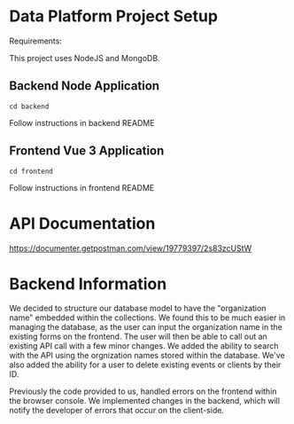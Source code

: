# Data Platform Project Setup

Requirements:

This project uses NodeJS and MongoDB.

## Backend Node Application
```
cd backend
```
Follow instructions in backend README

## Frontend Vue 3 Application
```
cd frontend
```
Follow instructions in frontend README

# API Documentation

https://documenter.getpostman.com/view/19779397/2s83zcUStW

# Backend Information

We decided to structure our database model to have the "organization name" embedded within the collections. We found this to be much easier in managing the database, as the user can input the organization name in the existing forms on the frontend. The user will then be able to call out an existing API call with a few minor changes. We added the ability to search with the API using the orgnization names stored within the database. We've also added the ability for a user to delete existing events or clients by their ID.

Previously the code provided to us, handled errors on the frontend within the browser console. We implemented changes in the backend, which will notify the developer of errors that occur on the client-side.

